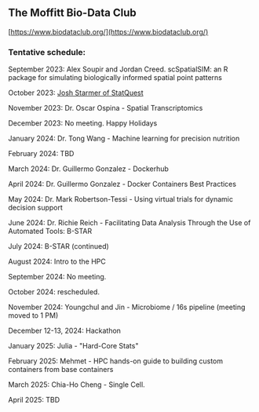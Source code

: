 ## The Moffitt Bio-Data Club
[https://www.biodataclub.org/](https://www.biodataclub.org/)

### Tentative schedule:

September 2023: Alex Soupir and Jordan Creed. scSpatialSIM: an R package for simulating biologically informed spatial point patterns

October 2023: [Josh Starmer of StatQuest](https://www.youtube.com/c/joshstarmer)

November 2023: Dr. Oscar Ospina - Spatial Transcriptomics

December 2023: No meeting. Happy Holidays

January 2024: Dr. Tong Wang - Machine learning for precision nutrition

February 2024: TBD

March 2024: Dr. Guillermo Gonzalez - Dockerhub

April 2024: Dr. Guillermo Gonzalez - Docker Containers Best Practices

May 2024: Dr. Mark Robertson-Tessi - Using virtual trials for dynamic decision support

June 2024: Dr. Richie Reich - Facilitating Data Analysis Through the Use of Automated Tools: B-STAR

July 2024: B-STAR (continued)

August 2024: Intro to the HPC 

September 2024: No meeting.

October 2024: rescheduled.

November 2024: Youngchul and Jin - Microbiome / 16s pipeline (meeting moved to 1 PM)

December 12-13, 2024: Hackathon

January 2025: Julia - "Hard-Core Stats"

February 2025: Mehmet - HPC hands-on guide to building custom containers from base containers

March 2025: Chia-Ho Cheng - Single Cell.

April 2025: TBD
